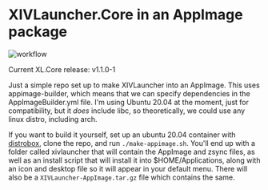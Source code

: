 # XIVLauncher.Core in an AppImage package
![workflow](https://github.com/rankynbass/XIVLauncher-AppImage/actions/workflows/main.yml/badge.svg)

Current XL.Core release: v1.1.0-1

Just a simple repo set up to make XIVLauncher into an AppImage. This uses appimage-builder, which means that we can specify dependencies in the AppImageBuilder.yml file. I'm using Ubuntu 20.04 at the moment, just for compatibility, but it *does* include libc, so theoretically, we could use any linux distro, including arch.

If you want to build it yourself, set up an ubuntu 20.04 container with [distrobox](https://distrobox.it), clone the repo, and run `./make-appimage.sh`. You'll end up with a folder called xivlauncher that will contain the AppImage and zsync files, as well as an install script that will install it into $HOME/Applications, along with an icon and desktop file so it will appear in your default menu. There will also be a `XIVLauncher-AppImage.tar.gz` file which contains the same.
